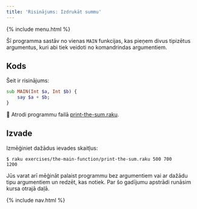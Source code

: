 ```yaml
---
title: 'Risinājums: Izdrukāt summu'
---
```


{% include menu.html %}

Šī programma sastāv no vienas `MAIN` funkcijas, kas pieņem divus tipizētus argumentus, kuri abi tiek veidoti no komandrindas argumentiem.

## Kods

Šeit ir risinājums:

```raku
sub MAIN(Int $a, Int $b) {
    say $a + $b;
}
```

🦋 Atrodi programmu failā [print-the-sum.raku](https://github.com/ash/raku-course/blob/master/exercises/the-main-function/print-the-sum.raku).

## Izvade

Izmēģiniet dažādus ievades skaitļus:

```console
$ raku exercises/the-main-function/print-the-sum.raku 500 700
1200
```

Jūs varat arī mēģināt palaist programmu bez argumentiem vai ar dažādu tipu argumentiem un redzēt, kas notiek. Par šo gadījumu apstrādi runāsim kursa otrajā daļā.

{% include nav.html %}